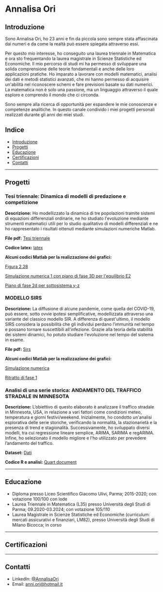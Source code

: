 # Annalisa Ori   

## Introduzione  
Sono Annalisa Ori, ho 23 anni e fin da piccola sono sempre stata affascinata dai numeri e da come la realtà può essere spiegata attraverso essi. 

Per questo mio interesse, ho conseguito una laurea triennale in Matematica e ora sto frequentando la laurea magistrale in Scienze Statistiche ed Economiche. 
Il mio percorso di studi mi ha permesso di sviluppare una solida comprensione delle teorie fondamentali e anche delle loro applicazioni pratiche. Ho imparato a lavorare con modelli matematici, analisi dei dati e metodi statistici avanzati, che mi hanno permesso di acquisire un'abilità nel riconoscere schemi e fare previsioni basate su dati numerici. La matematica non è solo una passione, ma un linguaggio attraverso il quale esploro e comprendo il mondo che ci circonda.

Sono sempre alla ricerca di opportunità per espandere le mie conoscenze e competenze analitiche.
In questo canale condivido i miei progetti personali realizzati durante gli anni dei miei studi. 



## Indice  
- [Introduzione](#Introduzione) 
- [Progetti](#Progetti)  
- [Educazione](#Educazione)  
- [Certificazioni](#Certificazioni)
- [Contatti](#Contatti)

---

## Progetti  


###  Tesi triennale: Dinamica di modelli di predazione e competizione

**Descrizione:** Ho modellizzato la dinamica di tre popolazioni tramite sistemi di equazioni differenziali ordinarie, ne ho studiato l'evoluzione mediante strumenti matematici 
utili per lo studio qualitativo di modelli differenziali e ne ho rappresentato i risultati ottenuti mediante simulazioni numeriche Matlab.

**File pdf:** [Tesi triennale](https://github.com/AnnalisaOri/Progetti/blob/main/Tesi%20triennale)

**Codice latex:** [latex](https://github.com/AnnalisaOri/Progetti/blob/main/latex.tex)

**Alcuni codici Matlab per la realizzazione dei grafici:** 

[Figura 2.28](https://github.com/AnnalisaOri/Progetti/blob/main/Figura2-28.m)

[Simulazione numerica 1 con piano di fase 3D per l'equilibrio E2](https://github.com/AnnalisaOri/Progetti/blob/main/sim1_E2stabile.asv)

[Piano di fase 2d per sottosistema y-z](https://github.com/AnnalisaOri/Progetti/blob/main/piano_yz_specialista.m)


### MODELLO SIRS

**Descrizione:** La diffusione di alcune pandemie, come quella del COVID-19, può essere, sotto ovvie ipotesi semplificative, modellizzata attraverso una variante del classico modello SIR. A differenza di quest'ultimo, il modello SIRS considera la possibilità che gli individui perdano l’immunità nel tempo e possano tornare suscettibili all’infezione.
Grazie alla teoria della stabilità dei sistemi dinamici, ho potuto studiare l'evoluzione nel tempo del sistema in esame.

**File pdf:** [Sirs](https://github.com/AnnalisaOri/Progetti/blob/main/SIRS.pdf)

**Alcuni codici Matlab per la realizzazione dei grafici:** 

[Simulazione numerica](https://github.com/AnnalisaOri/Progetti/blob/main/Simulazione_2%5C3D.m)

[Ritratto di fase 1](https://github.com/AnnalisaOri/Progetti/blob/main/ritrattodifase1.m)




### Analisi di una serie storica: ANDAMENTO DEL TRAFFICO STRADALE IN MINNESOTA

**Descrizione:** L’obiettivo di questo elaborato è analizzare il traffico stradale in Minnesota, USA, in relazione a vari fattori come condizioni meteo, temperatura e giorni festivi/weekend. Inizialmente, ho condotto un'analisi esplorativa delle serie storiche, verificando la normalità, la stazionarietà e la presenza di trend e stagionalità. Successivamente, ho sviluppato diversi modelli, tra cui regressione lineare semplice, ARIMA, SARIMA e regARIMA. Infine, ho selezionato il modello migliore e l'ho utilizzato per prevedere l’andamento del traffico.

**Dataset:** [Dati](https://github.com/AnnalisaOri/Progetti/blob/main/Metro_Interstate_Traffic_Volume.csv)

**Codice R e analisi:** [Quart document](https://github.com/AnnalisaOri/Progetti/blob/main/Analisi%20di%20una%20serie%20storica%20.pdf)




---

## Educazione
- Diploma presso Liceo Scientifico Giacomo Ulivi, Parma; 2015-2020; con votazione 100/100 con lode
- Laurea Triennale in Matematica (L35) presso Università degli Studi di Parma; 09.2020-03.2024; con votazione 105/110
- Laurea Magistrale in Scienze Statistiche ed Economiche (curriculum: mercati assicurativi e finanziari, LM82), presso Università degli Studi di Milano Bicocca; in corso

---
## Certificazioni
---

## Contatti
- LinkedIn: [@AnnalisaOri](https://www.linkedin.com/in/annalisa-ori-92b436292)
- Email: anni.ori@hotmail.it


